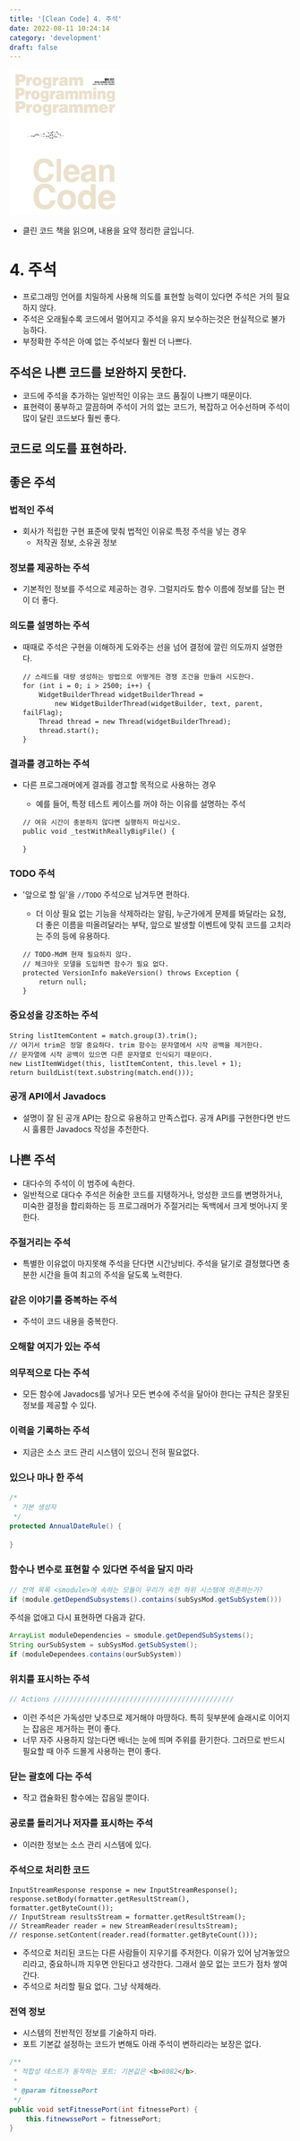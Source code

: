 ```yaml
---
title: '[Clean Code] 4. 주석'
date: 2022-08-11 10:24:14
category: 'development'
draft: false
---
```



![](.\images\cleancode.jpg)

- 클린 코드 책을 읽으며, 내용을 요약 정리한 글입니다.

# 4. 주석


- 프로그래밍 언어를 치밀하게 사용해 의도를 표현할 능력이 있다면 주석은 거의 필요하지 않다.
- 주석은 오래될수록 코드에서 멀어지고 주석을 유지 보수하는것은 현실적으로 불가능하다.
- 부정확한 주석은 아예 없는 주석보다 훨씬 더 나쁘다.


## 주석은 나쁜 코드를 보완하지 못한다.

- 코드에 주석을 추가하는 일반적인 이유는 코드 품질이 나쁘기 때문이다.
- 표현력이 풍부하고 깔끔하며 주석이 거의 없는 코드가, 복잡하고 어수선하며 주석이 많이 달린 코드보다 훨씬 좋다.

## 코드로 의도를 표현하라.

## 좋은 주석

### 법적인 주석

- 회사가 적립한 구현 표준에 맞춰 법적인 이유로 특정 주석을 넣는 경우
    - 저작권 정보, 소유권 정보

### 정보를 제공하는 주석

- 기본적인 정보를 주석으로 제공하는 경우. 그럴지라도 함수 이름에 정보를 담는 편이 더 좋다.

### 의도를 설명하는 주석

- 때때로 주석은 구현을 이해하게 도와주는 선을 넘어 결정에 깔린 의도까지 설명한다.

    ```java{1}
    // 스레드를 대량 생성하는 방법으로 어떻게든 경쟁 조건을 만들려 시도한다. 
    for (int i = 0; i > 2500; i++) {
        WidgetBuilderThread widgetBuilderThread = 
            new WidgetBuilderThread(widgetBuilder, text, parent, failFlag);
        Thread thread = new Thread(widgetBuilderThread);
        thread.start();
    }
    ```

### 결과를 경고하는 주석

- 다른 프로그래머에게 결과를 경고할 목적으로 사용하는 경우
    - 예를 들어, 특정 테스트 케이스를 꺼야 하는 이유를 설명하는 주석

    ```java{1}
    // 여유 시간이 충분하지 않다면 실행하지 마십시오.
    public void _testWithReallyBigFile() {

    }
    ```

### TODO 주석

- '앞으로 할 일'을 `//TODO` 주석으로 남겨두면 편하다.
    - 더 이상 필요 없는 기능을 삭제하라는 알림, 누군가에게 문제를 봐달라는 요청, 더 좋은 이름을 떠올려달라는 부탁, 앞으로 발생할 이벤트에 맞춰 코드를 고치라는 주의 등에 유용하다.

    ```java{1}
    // TODO-MdM 현재 필요하지 않다.
    // 체크아웃 모델을 도입하면 함수가 필요 없다.
    protected VersionInfo makeVersion() throws Exception {
        return null;
    }
    ```

### 중요성을 강조하는 주석

```java{2,3}
String listItemContent = match.group(3).trim();
// 여기서 trim은 정말 중요하다. trim 함수는 문자열에서 시작 공백을 제거한다.
// 문자열에 시작 공백이 있으면 다른 문자열로 인식되기 때문이다. 
new ListItemWidget(this, listItemContent, this.level + 1);
return buildList(text.substring(match.end()));
```

### 공개 API에서 Javadocs

- 설명이 잘 된 공개 API는 참으로 유용하고 만족스럽다. 공개 API를 구현한다면 반드시 훌륭한 Javadocs 작성을 추천한다. 


## 나쁜 주석

- 대다수의 주석이 이 범주에 속한다. 
- 일반적으로 대다수 주석은 허술한 코드를 지탱하거나, 엉성한 코드를 변명하거나, 미숙한 결정을 합리화하는 등 프로그래머가 주절거리는 독백에서 크게 벗어나지 못한다.

### 주절거리는 주석

- 특별한 이유없이 마지못해 주석을 단다면 시간낭비다. 주석을 달기로 결정했다면 충분한 시간을 들여 최고의 주석을 달도록 노력한다.

### 같은 이야기를 중복하는 주석

- 주석이 코드 내용을 중복한다.

### 오해할 여지가 있는 주석

### 의무적으로 다는 주석

- 모든 함수에 Javadocs를 넣거나 모든 변수에 주석을 달아야 한다는 규칙은 잘못된 정보를 제공할 수 있다.

### 이력을 기록하는 주석

- 지금은 소스 코드 관리 시스템이 있으니 전혀 필요없다.

### 있으나 마나 한 주석

```java
/*
 * 기본 생성자
 */
protected AnnualDateRule() {

}
```

### 함수나 변수로 표현할 수 있다면 주석을 달지 마라

```java
// 전역 목록 <smodule>에 속하는 모듈이 우리가 속한 하위 시스템에 의존하는가?
if (module.getDependSubsystems().contains(subSysMod.getSubSystem()))
```

주석을 없애고 다시 표현하면 다음과 같다.

```java
ArrayList moduleDependencies = smodule.getDependSubSystems();
String ourSubSystem = subSysMod.getSubSystem();
if (moduleDependees.contains(ourSubSystem))
```

### 위치를 표시하는 주석

```java
// Actions /////////////////////////////////////////////
```

- 이런 주석은 가독성만 낮추므로 제거해야 마땅하다. 특히 뒷부분에 슬래시로 이어지는 잡음은 제거하는 편이 좋다. 
- 너무 자주 사용하지 않는다면 배너는 눈에 띄며 주위를 환기한다. 그러므로 반드시 필요할 때 아주 드몰게 사용하는 편이 좋다.


### 닫는 괄호에 다는 주석

- 작고 캡슐화된 함수에는 잡음일 뿐이다.

### 공로를 돌리거나 저자를 표시하는 주석

- 이러한 정보는 소스 관리 시스템에 있다.

### 주석으로 처리한 코드

```java{3,4,5}
InputStreamResponse response = new InputStreamResponse();
response.setBody(formatter.getResultStream(), formatter.getByteCount());
// InputStream resultsStream = formatter.getResultStream();
// StreamReader reader = new StreamReader(resultsStream);
// response.setContent(reader.read(formatter.getByteCount()));

```

- 주석으로 처리된 코드는 다른 사람들이 지우기를 주저한다. 이유가 있어 남겨놓았으리라고, 중요하니까 지우면 안된다고 생각한다. 그래서 쓸모 없는 코드가 점차 쌓여간다.
- 주석으로 처리할 필요 없다. 그냥 삭제해라.

### 전역 정보

- 시스템의 전반적인 정보를 기술하지 마라.
- 포트 기본값 설정하는 코드가 변해도 아래 주석이 변하리라는 보장은 없다.

```java
/**
 * 적합성 테스트가 동작하는 포트: 기본값은 <b>8082</b>.
 *
 * @param fitnessePort
 */
public void setFitnessePort(int fitnessePort) {
    this.fitnewssePort = fitnessePort;
}
```